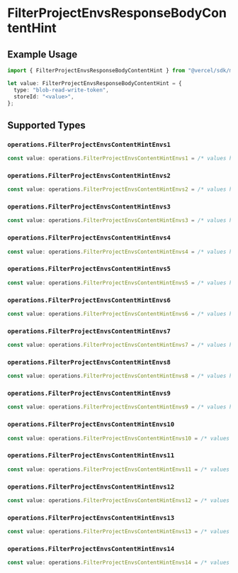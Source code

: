 # FilterProjectEnvsResponseBodyContentHint

## Example Usage

```typescript
import { FilterProjectEnvsResponseBodyContentHint } from "@vercel/sdk/models/operations";

let value: FilterProjectEnvsResponseBodyContentHint = {
  type: "blob-read-write-token",
  storeId: "<value>",
};
```

## Supported Types

### `operations.FilterProjectEnvsContentHintEnvs1`

```typescript
const value: operations.FilterProjectEnvsContentHintEnvs1 = /* values here */
```

### `operations.FilterProjectEnvsContentHintEnvs2`

```typescript
const value: operations.FilterProjectEnvsContentHintEnvs2 = /* values here */
```

### `operations.FilterProjectEnvsContentHintEnvs3`

```typescript
const value: operations.FilterProjectEnvsContentHintEnvs3 = /* values here */
```

### `operations.FilterProjectEnvsContentHintEnvs4`

```typescript
const value: operations.FilterProjectEnvsContentHintEnvs4 = /* values here */
```

### `operations.FilterProjectEnvsContentHintEnvs5`

```typescript
const value: operations.FilterProjectEnvsContentHintEnvs5 = /* values here */
```

### `operations.FilterProjectEnvsContentHintEnvs6`

```typescript
const value: operations.FilterProjectEnvsContentHintEnvs6 = /* values here */
```

### `operations.FilterProjectEnvsContentHintEnvs7`

```typescript
const value: operations.FilterProjectEnvsContentHintEnvs7 = /* values here */
```

### `operations.FilterProjectEnvsContentHintEnvs8`

```typescript
const value: operations.FilterProjectEnvsContentHintEnvs8 = /* values here */
```

### `operations.FilterProjectEnvsContentHintEnvs9`

```typescript
const value: operations.FilterProjectEnvsContentHintEnvs9 = /* values here */
```

### `operations.FilterProjectEnvsContentHintEnvs10`

```typescript
const value: operations.FilterProjectEnvsContentHintEnvs10 = /* values here */
```

### `operations.FilterProjectEnvsContentHintEnvs11`

```typescript
const value: operations.FilterProjectEnvsContentHintEnvs11 = /* values here */
```

### `operations.FilterProjectEnvsContentHintEnvs12`

```typescript
const value: operations.FilterProjectEnvsContentHintEnvs12 = /* values here */
```

### `operations.FilterProjectEnvsContentHintEnvs13`

```typescript
const value: operations.FilterProjectEnvsContentHintEnvs13 = /* values here */
```

### `operations.FilterProjectEnvsContentHintEnvs14`

```typescript
const value: operations.FilterProjectEnvsContentHintEnvs14 = /* values here */
```

